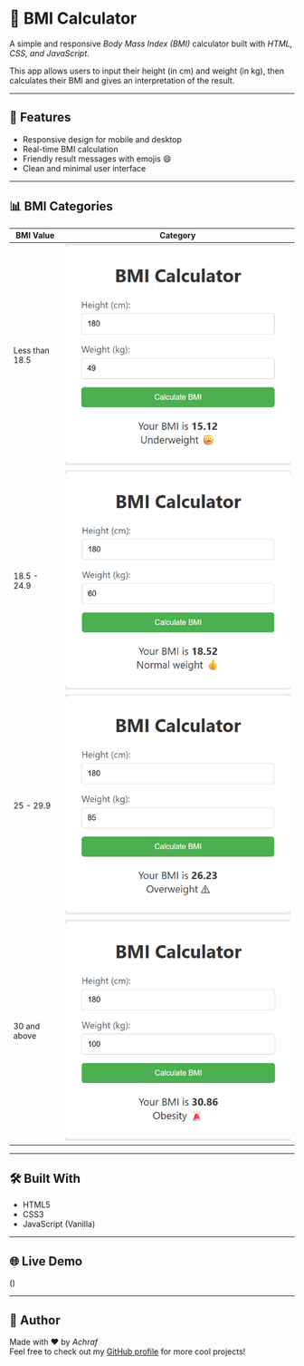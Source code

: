 # 🧮 BMI Calculator

A simple and responsive *Body Mass Index (BMI)* calculator built with *HTML, CSS, and JavaScript*.

This app allows users to input their height (in cm) and weight (in kg), then calculates their BMI and gives an interpretation of the result.

---

## 🔧 Features

- Responsive design for mobile and desktop
- Real-time BMI calculation
- Friendly result messages with emojis 😄
- Clean and minimal user interface

---

## 📊 BMI Categories

| BMI Value        | Category                                                                                                                                          |
|------------------|---------------------------------------------------------------------------------------------------------------------------------------------------|
| Less than 18.5   | ![BMI Calculator Screenshot](https://github.com/lamzef-achraf/BMI-Calculator/blob/4fd3d6412c4488e9a5b6f5bfe9ef9e8105b1fe6d/Screenshot%202.png)    |
| 18.5 - 24.9      | ![BMI Calculator Screenshot](https://github.com/lamzef-achraf/BMI-Calculator/blob/4fd3d6412c4488e9a5b6f5bfe9ef9e8105b1fe6d/Screenshot%203.png)    |
| 25 - 29.9        | ![BMI Calculator Screenshot](https://github.com/lamzef-achraf/BMI-Calculator/blob/4fd3d6412c4488e9a5b6f5bfe9ef9e8105b1fe6d/Screenshot%204.png)    |
| 30 and above     | ![BMI Calculator Screenshot](https://github.com/lamzef-achraf/BMI-Calculator/blob/4fd3d6412c4488e9a5b6f5bfe9ef9e8105b1fe6d/Screenshot%205.png)    |

---

## 🛠 Built With

- HTML5
- CSS3
- JavaScript (Vanilla)

---

## 🌐 Live Demo

()

---
## 🙌 Author

Made with ❤ by *Achraf*  
Feel free to check out my [GitHub profile](https://github.com/lamzef-achraf) for more cool projects!
